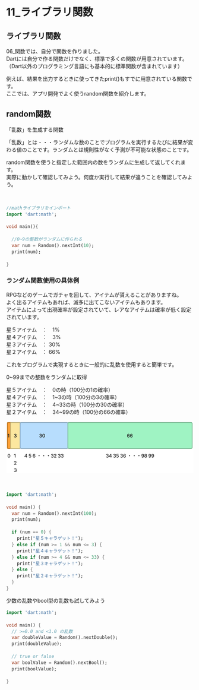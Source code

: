 # **11_ライブラリ関数**

## **ライブラリ関数**

06_関数では、自分で関数を作りました。  
Dartには自分で作る関数だけでなく、標準で多くの関数が用意されています。  
（Dart以外のプログラミング言語にも基本的に標準関数が含まれています）  

例えば、結果を出力するときに使ってきたprint()もすでに用意されている関数です。  
ここでは、アプリ開発でよく使うrandom関数を紹介します。

## **random関数**  

「乱数」を生成する関数

「乱数」とは・・・ランダムな数のことでプログラムを実行するたびに結果が変わる値のことです。ランダムとは規則性がなく予測が不可能な状態のことです。  

random関数を使うと指定した範囲内の数をランダムに生成して返してくれます。  
実際に動かして確認してみよう。何度か実行して結果が違うことを確認してみよう。

<br>

```dart
//mathライブラリをインポート
import 'dart:math';

void main(){

  //0~9の整数がランダムに作られる
  var num = Random().nextInt(10);
  print(num);

}

```

### **ランダム関数使用の具体例**

RPGなどのゲームでガチャを回して、アイテムが貰えることがありますね。  
よく出るアイテムもあれば、滅多に出てこないアイテムもあります。  
アイテムによって出現確率が設定されていて、レアなアイテムは確率が低く設定されています。

星５アイテム　：　1%  
星４アイテム　：　3%  
星３アイテム　： 30%  
星２アイテム　： 66%  

これをプログラムで実現するときに一般的に乱数を使用すると簡単です。  

0~99までの整数をランダムに取得  

星５アイテム　：　0の時（100分の1の確率）  
星４アイテム　：　1~3の時（100分の3の確率）  
星３アイテム　：　4~33の時（100分の30の確率）  
星２アイテム　：　34~99の時（100分の66の確率）  

![lib](img/11_math1-1.png)

<br>

```dart
import 'dart:math';

void main() {
  var num = Random().nextInt(100);
  print(num);

  if (num == 0) {
    print("星５キャラゲット！");
  } else if (num >= 1 && num <= 3) {
    print("星４キャラゲット！");
  } else if (num >= 4 && num <= 33) {
    print("星３キャラゲット！");
  } else {
    print("星２キャラゲット！");
  }
}

```

少数の乱数やbool型の乱数も試してみよう

```dart
import 'dart:math';

void main() {
  // >=0.0 and <1.0 の乱数
  var doubleValue = Random().nextDouble();
  print(doubleValue);

  // true or false
  var boolValue = Random().nextBool();
  print(boolValue);

}

```
